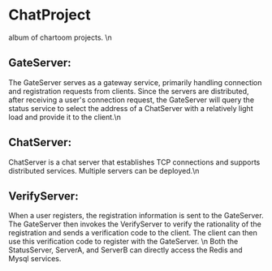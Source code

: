# ChatProject
  album of chartoom projects. \n
## GateServer:
  The GateServer serves as a gateway service, primarily handling connection and registration requests from clients. Since the servers are distributed, after receiving a user's connection request, the GateServer will query the status service to select the address of a ChatServer with a relatively light load and provide it to the client.\n
## ChatServer:
  ChatServer is a chat server that establishes TCP connections and supports distributed services. Multiple servers can be deployed.\n
## VerifyServer:
  When a user registers, the registration information is sent to the GateServer. The GateServer then invokes the VerifyServer to verify the rationality of the registration and sends a verification code to the client. The client can then use this verification code to register with the GateServer. \n
  Both the StatusServer, ServerA, and ServerB can directly access the Redis and Mysql services.
